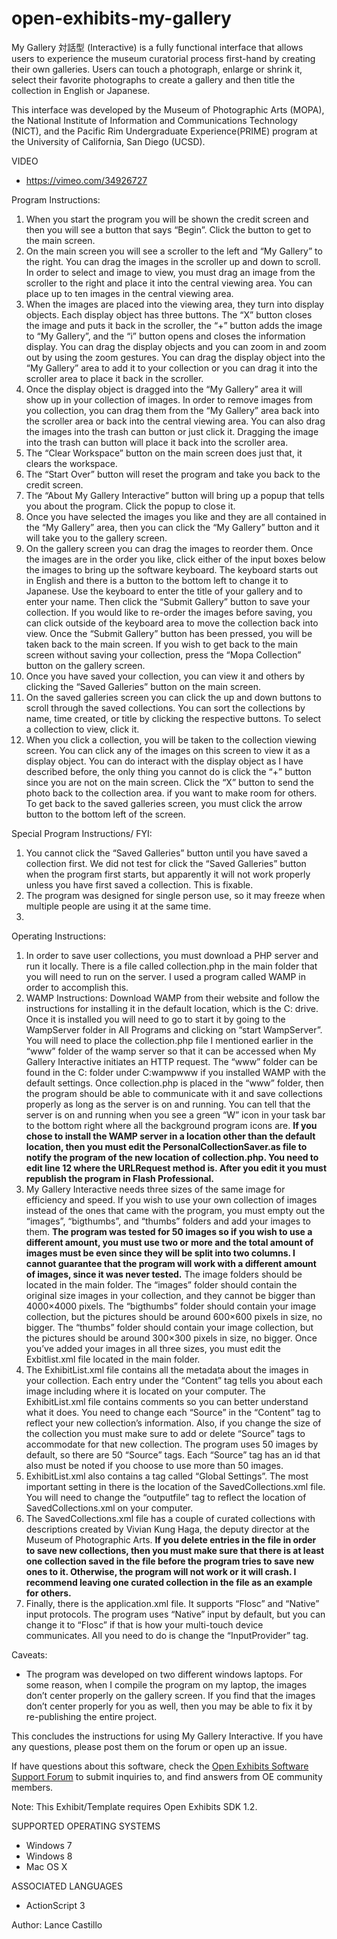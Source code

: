 # open-exhibits-my-gallery

My Gallery 対話型 (Interactive) is a fully functional interface that allows users to experience the museum curatorial process first-hand by creating their own galleries. Users can touch a photograph, enlarge or shrink it, select their favorite photographs to create a gallery and then title the collection in English or Japanese.

This interface was developed by the Museum of Photographic Arts (MOPA), the National Institute of Information and Communications Technology (NICT), and the Pacific Rim Undergraduate Experience(PRIME) program at the University of California, San Diego (UCSD).

VIDEO
- https://vimeo.com/34926727

Program Instructions:

1. When you start the program you will be shown the credit screen and then you will see a button that says “Begin”. Click the button to get to the main screen.
2. On the main screen you will see a scroller to the left and “My Gallery” to the right. You can drag the images in the scroller up and down to scroll. In order to select and image to view, you must drag an image from the scroller to the right and place it into the central viewing area. You can place up to ten images in the central viewing area.
3. When the images are placed into the viewing area, they turn into display objects. Each display object has three buttons. The “X” button closes the image and puts it back in the scroller, the “+” button adds the image to “My Gallery”, and the “i” button opens and closes the information display. You can drag the display objects and you can zoom in and zoom out by using the zoom gestures. You can drag the display object into the “My Gallery” area to add it to your collection or you can drag it into the scroller area to place it back in the scroller.
4. Once the display object is dragged into the “My Gallery” area it will show up in your collection of images. In order to remove images from you collection, you can drag them from the “My Gallery” area back into the scroller area or back into the central viewing area. You can also drag the images into the trash can button or just click it. Dragging the image into the trash can button will place it back into the scroller area.
5. The “Clear Workspace” button on the main screen does just that, it clears the workspace.
6. The “Start Over” button will reset the program and take you back to the credit screen.
7. The “About My Gallery Interactive” button will bring up a popup that tells you about the program. Click the popup to close it.
8. Once you have selected the images you like and they are all contained in the “My Gallery” area, then you can click the “My Gallery” button and it will take you to the gallery screen.
9. On the gallery screen you can drag the images to reorder them. Once the images are in the order you like, click either of the input boxes below the images to bring up the software keyboard. The keyboard starts out in English and there is a button to the bottom left to change it to Japanese. Use the keyboard to enter the title of your gallery and to enter your name. Then click the “Submit Gallery” button to save your collection. If you would like to re-order the images before saving, you can click outside of the keyboard area to move the collection back into view. Once the “Submit Gallery” button has been pressed, you will be taken back to the main screen. If you wish to get back to the main screen without saving your collection, press the “Mopa Collection” button on the gallery screen.
10. Once you have saved your collection, you can view it and others by clicking the “Saved Galleries” button on the main screen.
11. On the saved galleries screen you can click the up and down buttons to scroll through the saved collections. You can sort the collections by name, time created, or title by clicking the respective buttons. To select a collection to view, click it.
12. When you click a collection, you will be taken to the collection viewing screen. You can click any of the images on this screen to view it as a display object. You can do interact with the display object as I have described before, the only thing you cannot do is click the “+” button since you are not on the main screen. Click the “X” button to send the photo back to the collection area. if you want to make room for others. To get back to the saved galleries screen, you must click the arrow button to the bottom left of the screen.

Special Program Instructions/ FYI:

1. You cannot click the “Saved Galleries” button until you have saved a collection first. We did not test for click the “Saved Galleries” button when the program first starts, but apparently it will not work properly unless you have first saved a collection. This is fixable.
2. The program was designed for single person use, so it may freeze when multiple people are using it at the same time.
3. 
Operating Instructions:

1. In order to save user collections, you must download a PHP server and run it locally. There is a file called collection.php in the main folder that you will need to run on the server. I used a program called WAMP in order to accomplish this.
2. WAMP Instructions: Download WAMP from their website and follow the instructions for installing it in the default location, which is the C: drive. Once it is installed you will need to go to start it by going to the WampServer folder in All Programs and clicking on “start WampServer”. You will need to place the collection.php file I mentioned earlier in the “www” folder of the wamp server so that it can be accessed when My Gallery Interactive initiates an HTTP request. The “www” folder can be found in the C: folder under C:wampwww if you installed WAMP with the default settings. Once collection.php is placed in the “www” folder, then the program should be able to communicate with it and save collections properly as long as the server is on and running. You can tell that the server is on and running when you see a green “W” icon in your task bar to the bottom right where all the background program icons are. **If you chose to install the WAMP server in a location other than the default location, then you must edit the PersonalCollectionSaver.as file to notify the program of the new location of collection.php. You need to edit line 12 where the URLRequest method is. After you edit it you must republish the program in Flash Professional.**
3. My Gallery Interactive needs three sizes of the same image for efficiency and speed. If you wish to use your own collection of images instead of the ones that came with the program, you must empty out the “images”, “bigthumbs”, and “thumbs” folders and add your images to them. **The program was tested for 50 images so if you wish to use a different amount, you must use two or more and the total amount of images must be even since they will be split into two columns. I cannot guarantee that the program will work with a different amount of images, since it was never tested.** The image folders should be located in the main folder. The “images” folder should contain the original size images in your collection, and they cannot be bigger than 4000×4000 pixels. The “bigthumbs” folder should contain your image collection, but the pictures should be around 600×600 pixels in size, no bigger. The “thumbs” folder should contain your image collection, but the pictures should be around 300×300 pixels in size, no bigger. Once you’ve added your images in all three sizes, you must edit the Exbitlist.xml file located in the main folder.
4. The ExhibitList.xml file contains all the metadata about the images in your collection. Each entry under the “Content” tag tells you about each image including where it is located on your computer. The ExhibitList.xml file contains comments so you can better understand what it does. You need to change each “Source” in the “Content” tag to reflect your new collection’s information. Also, if you change the size of the collection you must make sure to add or delete “Source” tags to accommodate for that new collection. The program uses 50 images by default, so there are 50 “Source” tags. Each “Source” tag has an id that also must be noted if you choose to use more than 50 images.
5. ExhibitList.xml also contains a tag called “Global Settings”. The most important setting in there is the location of the SavedCollections.xml file. You will need to change the “outputfile” tag to reflect the location of SavedCollections.xml on your computer.
6. The SavedCollections.xml file has a couple of curated collections with descriptions created by Vivian Kung Haga, the deputy director at the Museum of Photographic Arts. **If you delete entries in the file in order to save new collections, then you must make sure that there is at least one collection saved in the file before the program tries to save new ones to it. Otherwise, the program will not work or it will crash. I recommend leaving one curated collection in the file as an example for others.**
7. Finally, there is the application.xml file. It supports “Flosc” and “Native” input protocols. The program uses “Native” input by default, but you can change it to “Flosc” if that is how your multi-touch device communicates. All you need to do is change the “InputProvider” tag.

Caveats:

- The program was developed on two different windows laptops. For some reason, when I compile the program on my laptop, the images don’t center properly on the gallery screen. If you find that the images don’t center properly for you as well, then you may be able to fix it by re-publishing the entire project.

This concludes the instructions for using My Gallery Interactive. If you have any questions, please post them on the forum or open up an issue.

If have questions about this software, check the [Open Exhibits Software Support Forum](http://openexhibits.org/community/groups/oe-software-support/forum/) to submit inquiries to, and find answers from OE community members.

Note: This Exhibit/Template requires Open Exhibits SDK 1.2.

SUPPORTED OPERATING SYSTEMS
- Windows 7
- Windows 8
- Mac OS X

ASSOCIATED LANGUAGES
- ActionScript 3

Author: Lance Castillo
